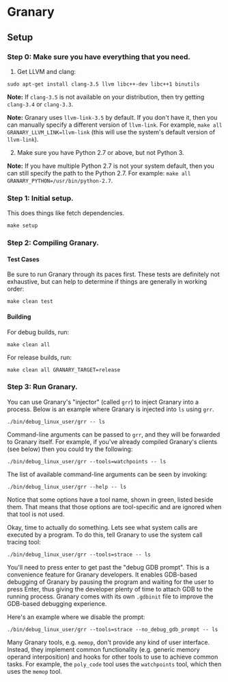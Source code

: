 Granary
=======

Setup
-----

### Step 0: Make sure you have everything that you need.

1. Get LLVM and clang:
  ```
  sudo apt-get install clang-3.5 llvm libc++-dev libc++1 binutils
  ```

  **Note:** If `clang-3.5` is not available on your distribution, then try getting
  `clang-3.4` or `clang-3.3`.

  **Note:** Granary uses `llvm-link-3.5` by default. If you don't have it, then
  you can manually specify a different version of `llvm-link`. For example,
  `make all GRANARY_LLVM_LINK=llvm-link` (this will use the system's default
  version of `llvm-link`).

2. Make sure you have Python 2.7 or above, but not Python 3.
  
  **Note:** If you have multiple Python 2.7 is not your system default, then
  you can still specify the path to the Python 2.7. For example: 
  `make all GRANARY_PYTHON=/usr/bin/python-2.7`.

### Step 1: Initial setup.

This does things like fetch dependencies.

```
make setup
```

### Step 2: Compiling Granary.
#### Test Cases
Be sure to run Granary through its paces first. These tests are definitely not
exhaustive, but can help to determine if things are generally in working order:

```
make clean test
```

#### Building

For debug builds, run:

```
make clean all
```

For release builds, run:

```
make clean all GRANARY_TARGET=release
```

### Step 3: Run Granary.

You can use Granary's "injector" (called `grr`) to inject Granary into a
process. Below is an example where Granary is injected into `ls` using `grr`.

```
./bin/debug_linux_user/grr -- ls
```

Command-line arguments can be passed to `grr`, and they will be forwarded to
Granary itself. For example, if you've already compiled Granary's clients (see
below) then you could try the following:

```
./bin/debug_linux_user/grr --tools=watchpoints -- ls
```

The list of available command-line arguments can be seen by invoking:

```
./bin/debug_linux_user/grr --help -- ls
```

Notice that some options have a tool name, shown in green, listed beside them.
That means that those options are tool-specific and are ignored when that tool
is not used.

Okay, time to actually do something. Lets see what system calls are executed by
a program. To do this, tell Granary to use the system call tracing tool:

```
./bin/debug_linux_user/grr --tools=strace -- ls
```

You'll need to press enter to get past the "debug GDB prompt". This is a
convenience feature for Granary developers. It enables GDB-based debugging of
Granary by pausing the program and waiting for the user to press Enter, thus
giving the developer plenty of time to attach GDB to the running process.
Granary comes with its own `.gdbinit` file to improve the GDB-based debugging
experience.

Here's an example where we disable the prompt:

```
./bin/debug_linux_user/grr --tools=strace --no_debug_gdb_prompt -- ls
```

Many Granary tools, e.g. `memop`, don't provide any kind of user interface.
Instead, they implement common functionality (e.g. generic memory operand
interposition) and hooks for other tools to use to achieve common tasks. For
example, the `poly_code` tool uses the `watchpoints` tool, which then uses
the `memop` tool.

